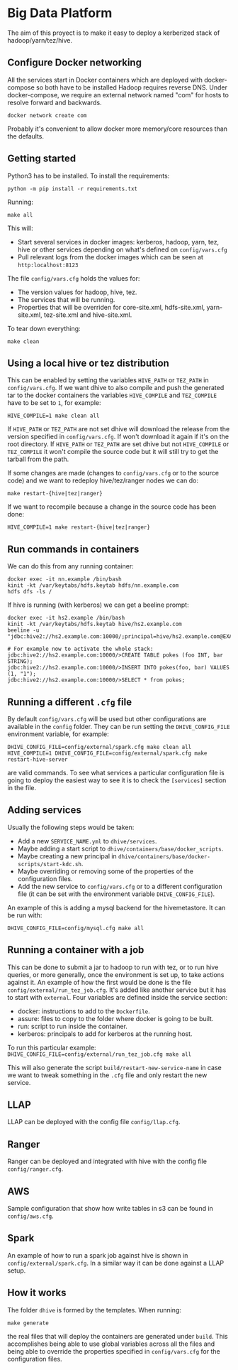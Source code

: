 # Big Data Platform

The aim of this proyect is to make it easy to deploy a kerberized stack of hadoop/yarn/tez/hive.

## Configure Docker networking

All the services start in Docker containers which are deployed with docker-compose so both have
to be installed Hadoop requires reverse DNS.  Under docker-compose, we require an external
network named "com"  for hosts to resolve forward and backwards.

```
docker network create com
```
Probably it's convenient to allow docker more memory/core resources than the defaults.

## Getting started

Python3 has to be installed. To install the requirements:

```
python -m pip install -r requirements.txt
```

Running:
```
make all
```

This will:
- Start several services in docker images: kerberos, hadoop, yarn, tez, hive or other services
depending on what's defined on `config/vars.cfg`
- Pull relevant logs from the docker images which can be seen at `http:localhost:8123`

The file `config/vars.cfg` holds the values for:
- The version values for hadoop, hive, tez. 
- The services that will be running.
- Properties that will be overriden for core-site.xml, hdfs-site.xml, yarn-site.xml, tez-site.xml and hive-site.xml.

To tear down everything:
```
make clean
```

## Using a local hive or tez distribution

This can be enabled by setting the variables `HIVE_PATH` or `TEZ_PATH` in `config/vars.cfg`. If we want 
dhive to also compile and push the generated tar to the docker containers the variables 
`HIVE_COMPILE` and `TEZ_COMPILE` have to be set to `1`, for example:
```
HIVE_COMPILE=1 make clean all
```

If `HIVE_PATH` or `TEZ_PATH` are not set dhive will download the release from the version specified in `config/vars.cfg`.
If won't download it again if it's on the root directory.
If `HIVE_PATH` or `TEZ_PATH` are set dhive but not `HIVE_COMPILE` or `TEZ_COMPILE` it won't compile the 
source code but it will still try to get the tarball from the path.

If some changes are made (changes to `config/vars.cfg` or to the source code) and we want to redeploy
 hive/tez/ranger nodes we can do:
```
make restart-{hive|tez|ranger}
```
If we want to recompile because a change in the source code has been done:
```
HIVE_COMPILE=1 make restart-{hive|tez|ranger}
```


## Run commands in containers

We can do this from any running container:
```
docker exec -it nn.example /bin/bash
kinit -kt /var/keytabs/hdfs.keytab hdfs/nn.example.com
hdfs dfs -ls /
```

If hive is running (with kerberos) we can get a beeline prompt:
```
docker exec -it hs2.example /bin/bash
kinit -kt /var/keytabs/hdfs.keytab hive/hs2.example.com
beeline -u "jdbc:hive2://hs2.example.com:10000/;principal=hive/hs2.example.com@EXAMPLE.COM;hive.server2.proxy.user=hive/hs2.example.com@EXAMPLE.COM"

# For example now to activate the whole stack:
jdbc:hive2://hs2.example.com:10000/>CREATE TABLE pokes (foo INT, bar STRING);
jdbc:hive2://hs2.example.com:10000/>INSERT INTO pokes(foo, bar) VALUES (1, "1");
jdbc:hive2://hs2.example.com:10000/>SELECT * from pokes;
```

## Running a different `.cfg` file

By default `config/vars.cfg` will be used but other configurations are available in the `config` folder.
They can be run setting the `DHIVE_CONFIG_FILE` environment variable, for example:
```
DHIVE_CONFIG_FILE=config/external/spark.cfg make clean all
HIVE_COMPILE=1 DHIVE_CONFIG_FILE=config/external/spark.cfg make restart-hive-server
```
are valid commands. To see what services a particular configuration file is going to deploy the easiest
way to see it is to check the `[services]` section in the file.

## Adding services

Usually the following steps would be taken:
- Add a new `SERVICE_NAME.yml` to `dhive/services`.
- Maybe adding a start script to `dhive/containers/base/docker_scripts`.
- Maybe creating a new principal in `dhive/containers/base/docker-scripts/start-kdc.sh`.
- Maybe overriding or removing some of the properties of the configuration files.
- Add the new service to `config/vars.cfg` or to a different configuration file (it can be
set with the environment variable `DHIVE_CONFIG_FILE`).

An example of this is adding a mysql backend for the hivemetastore. It can be run with:
```
DHIVE_CONFIG_FILE=config/mysql.cfg make all
```

## Running a container with a job
This can be done to submit a jar to hadoop to run with tez, or to run hive queries, or more generally,
once the environment is set up, to take actions against it.
An example of how the first would be done is the file `config/external/run_tez_job.cfg`. It's added like another
service but it has to start with `external`. Four variables are defined inside the service section:
* docker: instructions to add to the `Dockerfile`.
* assure: files to copy to the folder where docker is going to be built.
* run: script to run inside the container.
* kerberos: principals to add for kerberos at the running host.

To run this particular example:
`DHIVE_CONFIG_FILE=config/external/run_tez_job.cfg make all`

This will also generate the script `build/restart-new-service-name` in case we want to tweak something
in the `.cfg` file and only restart the new service.


## LLAP
LLAP can be deployed with the config file `config/llap.cfg`.


## Ranger
Ranger can be deployed and integrated with hive with the config file `config/ranger.cfg`.


## AWS
Sample configuration that show how write tables in s3 can be found in `config/aws.cfg`.


## Spark
An example of how to run a spark job against hive is shown in `config/external/spark.cfg`. In a similar
way it can be done against a LLAP setup.


## How it works
The folder `dhive` is formed by the templates. When running:
```
make generate
```
the real files that will deploy the containers are generated under `build`.
This accomplishes being able to use global variables across all the files
and being able to override the properties specified in `config/vars.cfg` for the
configuration files.
